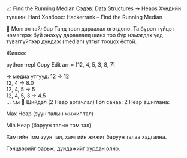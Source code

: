 📈 Find the Running Median
Сэдэв: Data Structures → Heaps
Хүндийн түвшин: Hard
Холбоос: Hackerrank – Find the Running Median

📄 Монгол тайлбар
Танд тоон дараалал өгөгдөнө. Та бүрэн гүйцэт нэмэгдэж буй энэхүү дараалалд шинэ тоо бүр нэмэгдэх үед түвэггүйгээр дундаж (median) утгыг тооцох ёстой.

Жишээ:

python-repl
Copy
Edit
arr = [12, 4, 5, 3, 8, 7]

→ медиа утгууд:
12 → 12  
12, 4 → 8.0  
12, 4, 5 → 5  
12, 4, 5, 3 → 4.5  
... г.м
🧠 Шийдэл (2 Heap аргачлал)
Гол санаа:
2 Heap ашиглана:

Max Heap (зүүн талын жижиг тал)

Min Heap (баруун талын том тал)

Хамгийн том зүүн тал, хамгийн жижиг баруун талаа хадгална.

Тэнцвэрийг барьж, дундажийг хурдан олно.

